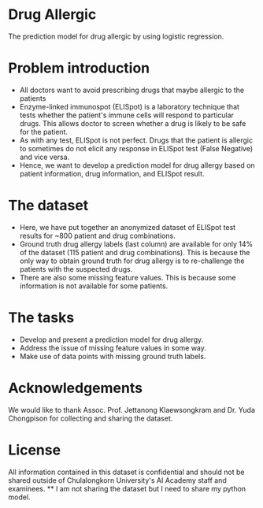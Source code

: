 # Drug Allergic
The prediction model for drug allergic by using logistic regression.

# Problem introduction
- All doctors want to avoid prescribing drugs that maybe allergic to the patients
- Enzyme-linked immunospot (ELISpot) is a laboratory technique that tests whether the patient's immune cells will respond to particular drugs. This allows doctor to screen whether a drug is likely to be safe for the patient.
- As with any test, ELISpot is not perfect. Drugs that the patient is allergic to sometimes do not elicit any response in ELISpot test (False Negative) and vice versa.
- Hence, we want to develop a prediction model for drug allergy based on patient information, drug information, and ELISpot result.

# The dataset
- Here, we have put together an anonymized dataset of ELISpot test results for ~800 patient and drug combinations.
- Ground truth drug allergy labels (last column) are available for only 14% of the dataset (115 patient and drug combinations). This is because the only way to obtain ground truth for drug allergy is to re-challenge the patients with the suspected drugs.
- There are also some missing feature values. This is because some information is not available for some patients.

# The tasks
- Develop and present a prediction model for drug allergy.
- Address the issue of missing feature values in some way.
- Make use of data points with missing ground truth labels.

# Acknowledgements

We would like to thank Assoc. Prof. Jettanong Klaewsongkram and Dr. Yuda Chongpison for collecting and sharing the dataset. 

# License

All information contained in this dataset is confidential and should not be shared outside of Chulalongkorn University's AI Academy staff and examinees.
** I am not sharing the dataset but I need to share my python model.
